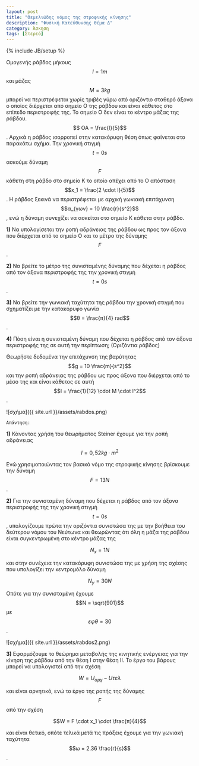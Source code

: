 ```yaml
---
layout: post
title: "Θεμελιώδης νόμος της στροφικής κίνησης"
description: "Φυσική Κατεύθυνσης Θέμα Δ"
category: Άσκηση
tags: [Στερεό]
---
```

{% include JB/setup %}

Ομογενής ράβδος μήκους $$l = 1m$$ και μάζας $$M = 3 kg$$ μπορεί να 
περιστρέφεται χωρίς τριβές γύρω από οριζόντιο σταθερό άξονα ο οποίος
διέρχεται από σημείο Ο της ράβδου και είναι κάθετος στο επίπεδο περιστροφής
της. Το σημείο Ο δεν είναι το κέντρο μάζας της ράβδου. $$ ΟΑ = \frac{l}{5}$$. 
Αρχικά η ράβδος ισορροπεί στην κατακόρυφη θέση όπως φαίνεται στο παρακάτω
σχήμα. Την χρονική στιγμή $$t = 0s$$ ασκούμε δύναμη $$F$$ κάθετη στη ράβδο στο σημείο Κ το οποίο απέχει από το Ο απόσταση $$x_1 = \frac{2 \cdot l}{5}$$.
Η ράβδος ξεκινά να περιστρέφεται με αρχική γωνιακή επιτάχυνση $$α_{γων} = 10 \frac{r}{s^2}$$, ενώ η δύναμη συνεχίζει να ασκείται στο σημείο Κ κάθετα στην ράβδο.

**1)** Να υπολογίσεται την ροπή αδράνειας της ράβδου ως προς τον άξονα που διέρχεται από το σημείο Ο και το μέτρο της δύναμης $$F$$.

**2)** Να βρείτε το μέτρο της συνισταμένης δύναμης που δέχεται η ράβδος από τον άξονα περιστροφής της την χρονική στιγμή $$t = 0s$$.  

**3)** Να βρείτε την γωνιακή ταχύτητα της ράβδου την χρονική στιγμή που σχηματίζει με την κατακόρυφο γωνία $$θ = \frac{π}{4} rad$$. 

**4)** Πόση είναι η συνισταμένη δύναμη που δέχεται η ράβδος από τον άξονα περιστροφής της σε αυτή την περίπτωση; (Οριζόντια ράβδος)

Θεωρήστε δεδομένα την επιτάχυνση της βαρύτητας $$g = 10 \frac{m}{s^2}$$ και την ροπή αδράνειας της ράβδου ως προς άξονα που διέρχεται από το μέσο της και είναι κάθετος σε αυτή $$I = \frac{1}{12} \cdot M \cdot l^2$$.


![σχήμα]({{ site.url }}/assets/rabdos.png) 


`Απάντηση:`

**1)** Κάνοντας χρήση του θεωρήματος Steiner έχουμε για την ροπή αδράνειας

$$Ι = 0,52 kg \cdot m^2$$

Ενώ χρησιμοποιώντας τον βασικό νόμο της στροφικής κίνησης βρίσκουμε την δύναμη $$F = 13N$$. 

**2)** Για την συνισταμένη δύναμη που δέχεται η ράβδος από τον άξονα περιστροφής της την χρονική στιγμή $$t = 0s$$, υπολογίζουμε πρώτα την οριζόντια συνιστώσα της με την βοήθεια του δεύτερου νόμου του Νεύτωνα και θεωρώντας ότι όλη η μάζα της ράβδου είναι συγκεντρωμένη στο κέντρο μάζας της

$$N_x = 1N$$

και στην συνέχεια την κατακόρυφη συνιστώσα της με χρήση της σχέσης που υπολογίζει την κεντρομόλο δύναμη

$$N_y = 30N$$

Οπότε για την συνισταμένη έχουμε $$Ν = \sqrt{901}$$ με $$εφθ = 30$$.

![σχήμα]({{ site.url }}/assets/rabdos2.png) 

**3)** Εφαρμόζουμε το θεώρημα μεταβολής της κινητικής ενέργειας για την κίνηση της ράβδου από την θέση Ι στην θέση ΙΙ. Το έργο του βάρους μπορεί να υπολογιστεί από την σχέση

$$W = U_{αρχ} - U{τελ}$$

και είναι αρνητικό, ενώ το έργο της ροπής της δύναμης $$F$$ από την σχέση

$$W = F \cdot x_1 \cdot \frac{π}{4}$$

και είναι θετικό, οπότε τελικά μετά τις πράξεις έχουμε για την γωνιακή ταχύτητα $$ω = 2.36 \frac{r}{s}$$.

